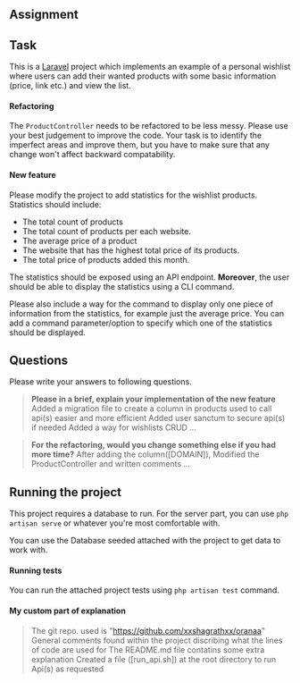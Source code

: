 ## Assignment

## Task
This is a [Laravel][laravel] project which implements an example of a personal wishlist
where users can add their wanted products with some basic information (price, link etc.) and
view the list.

#### Refactoring
The `ProductController` needs to be refactored to be less messy. Please use your best judgement to improve the code. Your task
is to identify the imperfect areas and improve them, but you have to make sure that any change won't affect backward compatability.

#### New feature
Please modify the project to add statistics for the wishlist products. Statistics should include:

- The total count of products
- The total count of products per each website.
- The average price of a product
- The website that has the highest total price of its products.
- The total price of products added this month.

The statistics should be exposed using an API endpoint. **Moreover**, the user should be able to
display the statistics using a CLI command.

Please also include a way for the command to display only one piece of information from the statistics,
for example just the average price. You can add a command parameter/option to specify which
one of the statistics should be displayed.

## Questions
Please write your answers to following questions.

> **Please in a brief, explain your implementation of the new feature**
>Added a migration file to create a column in products used to call api(s) easier and more efficient
>Added user sanctum to secure api(s) if needed
>Added a way for wishlists CRUD
> _..._

> **For the refactoring, would you change something else if you had more time?**
>After adding the column([DOMAIN]), Modified the ProductController and written comments
> _..._

## Running the project
This project requires a database to run. For the server part, you can use `php artisan serve`
or whatever you're most comfortable with.

You can use the Database seeded attached with the project to get data to work with.

#### Running tests
You can run the attached project tests using `php artisan test` command.

[laravel]: https://laravel.com/docs/9.x




#### My custom part of explanation
>The git repo. used is "https://github.com/xxshagrathxx/oranaa"
>General comments found within the project discribing what the lines of code are used for
>The README.md file contatins some extra explanation
>Created a file ([run_api.sh]) at the root directory to run Api(s) as requested